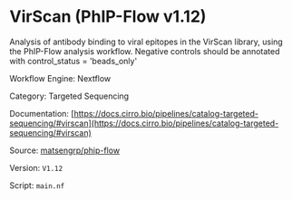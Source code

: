 # VirScan (PhIP-Flow v1.12)

Analysis of antibody binding to viral epitopes in the VirScan library, using the PhIP-Flow analysis workflow.
Negative controls should be annotated with control_status = 'beads_only'


Workflow Engine: Nextflow


Category: Targeted Sequencing


Documentation: [https://docs.cirro.bio/pipelines/catalog-targeted-sequencing/#virscan](https://docs.cirro.bio/pipelines/catalog-targeted-sequencing/#virscan)


Source: [matsengrp/phip-flow](matsengrp/phip-flow)


Version: `V1.12`


Script: `main.nf`
